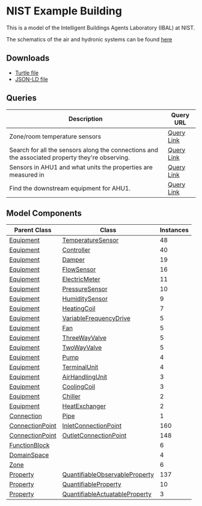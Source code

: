 # NIST Example Building

This is a model of the Intelligent Buildings Agents Laboratory (IBAL) at NIST.

The schematics of the air and hydronic systems can be found [here](../_static/schematics/nist-example.pdf)

## Downloads

- <a href="/nist-example.ttl">Turtle file</a>
- <a href="/nist-example.jsonld">JSON-LD file</a>
    
## Queries
| Description | Query URL |
|-------------|-----------|
| Zone/room temperature sensors | [Query Link](https://query.open223.info/?query=PREFIX+s223%3A+%3Chttp%3A%2F%2Fdata.ashrae.org%2Fstandard223%23%3E+PREFIX+unit%3A+%3Chttp%3A%2F%2Fqudt.org%2Fvocab%2Funit%2F%3E+PREFIX+rdfs%3A+%3Chttp%3A%2F%2Fwww.w3.org%2F2000%2F01%2Frdf-schema%23%3E+PREFIX+rdf%3A+%3Chttp%3A%2F%2Fwww.w3.org%2F1999%2F02%2F22-rdf-syntax-ns%23%3E+PREFIX+quantitykind%3A+%3Chttp%3A%2F%2Fqudt.org%2Fvocab%2Fquantitykind%2F%3E+PREFIX+qudt%3A+%3Chttp%3A%2F%2Fqudt.org%2Fschema%2Fqudt%2F%3E+PREFIX+sh%3A+%3Chttp%3A%2F%2Fwww.w3.org%2Fns%2Fshacl%23%3E+PREFIX+owl%3A+%3Chttp%3A%2F%2Fwww.w3.org%2F2002%2F07%2Fowl%23%3E+SELECT+%3Flocation+%3Fsensor+WHERE+%7B+++++%3Fsensor+rdf%3Atype%2Frdfs%3AsubClassOf%2A+s223%3ASensor+.+++++%3Fsensor+s223%3Aobserves+%3Fproperty+.+++++%3Fproperty+qudt%3AhasQuantityKind+quantitykind%3ATemperature+.+++++%3Fsensor+s223%3AhasObservationLocation+%3Flocation+%7D+&url=https://models.open223.info/nist-example.ttl) |
| Search for all the sensors along the connections and the associated property they're observing. | [Query Link](https://query.open223.info/?query=PREFIX+s223%3A+%3Chttp%3A%2F%2Fdata.ashrae.org%2Fstandard223%23%3E+PREFIX+unit%3A+%3Chttp%3A%2F%2Fqudt.org%2Fvocab%2Funit%2F%3E+PREFIX+rdfs%3A+%3Chttp%3A%2F%2Fwww.w3.org%2F2000%2F01%2Frdf-schema%23%3E+PREFIX+rdf%3A+%3Chttp%3A%2F%2Fwww.w3.org%2F1999%2F02%2F22-rdf-syntax-ns%23%3E+PREFIX+quantitykind%3A+%3Chttp%3A%2F%2Fqudt.org%2Fvocab%2Fquantitykind%2F%3E+PREFIX+qudt%3A+%3Chttp%3A%2F%2Fqudt.org%2Fschema%2Fqudt%2F%3E+PREFIX+sh%3A+%3Chttp%3A%2F%2Fwww.w3.org%2Fns%2Fshacl%23%3E+PREFIX+owl%3A+%3Chttp%3A%2F%2Fwww.w3.org%2F2002%2F07%2Fowl%23%3E+SELECT+%3Fsegment+%3Fchannel+%3Fproperty_id+WHERE+%7B+++++%3Fsegment+a+s223%3AConnection+.+++++%3Fchannel+a%2Frdfs%3AsubClassOf%2A+s223%3ASensor+.+++++%3Fchannel+s223%3Aobserves+%3Fproperty_id+.+%7D+&url=https://models.open223.info/nist-example.ttl) |
| Sensors in AHU1 and what units the properties are measured in | [Query Link](https://query.open223.info/?query=PREFIX+s223%3A+%3Chttp%3A%2F%2Fdata.ashrae.org%2Fstandard223%23%3E+PREFIX+unit%3A+%3Chttp%3A%2F%2Fqudt.org%2Fvocab%2Funit%2F%3E+PREFIX+rdfs%3A+%3Chttp%3A%2F%2Fwww.w3.org%2F2000%2F01%2Frdf-schema%23%3E+PREFIX+rdf%3A+%3Chttp%3A%2F%2Fwww.w3.org%2F1999%2F02%2F22-rdf-syntax-ns%23%3E+PREFIX+quantitykind%3A+%3Chttp%3A%2F%2Fqudt.org%2Fvocab%2Fquantitykind%2F%3E+PREFIX+qudt%3A+%3Chttp%3A%2F%2Fqudt.org%2Fschema%2Fqudt%2F%3E+PREFIX+sh%3A+%3Chttp%3A%2F%2Fwww.w3.org%2Fns%2Fshacl%23%3E+PREFIX+owl%3A+%3Chttp%3A%2F%2Fwww.w3.org%2F2002%2F07%2Fowl%23%3E+SELECT+%3Fchannel+%3Fproperty_id+%3Funit+WHERE+%7B+++++BIND%28IBAL%3AAHU_1+as+%3Fahu%29+%7B+++++%7D+++++UNION+%7B+++++++++%3Fahu+s223%3Acontains+%3Fequipment+.+++++++++%3Fchannel+s223%3AhasObservationLocation+%3Fequipment+.+++++++++%3Fchannel+s223%3Aobserves+%3Fproperty_id+.+++++++++%3Fproperty_id+qudt%3AhasUnit+%3Funit+.+++++%7D+++++UNION+%7B+++++++++%3Fahu+s223%3Acontains+%3Fequipment+.+++++++++%3Fequipment+s223%3AconnectedThrough+%3Fconnection+.+++++++++%3Fchannel+s223%3AhasObservationLocation+%3Fconnection+.+++++++++%3Fchannel+s223%3Aobserves+%3Fproperty_id+.+++++++++%3Fproperty_id+qudt%3AhasUnit+%3Funit+.+++++%7D+++++UNION+%7B+++++++++%3Fahu+s223%3Acontains+%3Fequipment+.+++++++++%3Fequipment+s223%3AhasConnectionPoint+%3FconnectionPoint+.+++++++++%3Fchannel+s223%3AhasObservationLocation+%3FconnectionPoint+.+++++++++%3Fchannel+s223%3Aobserves+%3Fproperty_id+.+++++++++%3Fproperty_id+qudt%3AhasUnit+%3Funit+.+++++%7D+%7D+&url=https://models.open223.info/nist-example.ttl) |
| Find the downstream equipment for AHU1. | [Query Link](https://query.open223.info/?query=PREFIX+s223%3A+%3Chttp%3A%2F%2Fdata.ashrae.org%2Fstandard223%23%3E+PREFIX+unit%3A+%3Chttp%3A%2F%2Fqudt.org%2Fvocab%2Funit%2F%3E+PREFIX+rdfs%3A+%3Chttp%3A%2F%2Fwww.w3.org%2F2000%2F01%2Frdf-schema%23%3E+PREFIX+rdf%3A+%3Chttp%3A%2F%2Fwww.w3.org%2F1999%2F02%2F22-rdf-syntax-ns%23%3E+PREFIX+quantitykind%3A+%3Chttp%3A%2F%2Fqudt.org%2Fvocab%2Fquantitykind%2F%3E+PREFIX+qudt%3A+%3Chttp%3A%2F%2Fqudt.org%2Fschema%2Fqudt%2F%3E+PREFIX+sh%3A+%3Chttp%3A%2F%2Fwww.w3.org%2Fns%2Fshacl%23%3E+PREFIX+owl%3A+%3Chttp%3A%2F%2Fwww.w3.org%2F2002%2F07%2Fowl%23%3E+SELECT+%3FconnectionDown+%3FconnectionDown2+WHERE+%7B+++++BIND%28IBAL%3AAHU_1+as+%3Fahu%29+%7B+%09%7D+%09UNION+%7B+%09%3Fahu+s223%3AhasConnectionPoint+%3FconnectionPoint+.+%09%3FconnectionPoint+a+s223%3AOutletConnectionPoint+.+%09%3FconnectionPoint+s223%3AhasMedium+s223%3AMedium-Air+.+%09%3FconnectionPoint+s223%3AconnectsThrough+%3Fsegment+.+%09%3Fsegment+s223%3AconnectsTo+%3Fjunction+.+++++%3Fjunction+s223%3AconnectedTo+%3FconnectionDown+.+++++%3FconnectionDown+a+s223%3ATerminalUnit+.+%09%7D+%09UNION+%7B+%09%3Fahu+s223%3AhasConnectionPoint+%3FconnectionPoint+.+%09%3FconnectionPoint+a+s223%3AOutletConnectionPoint+.+%09%3FconnectionPoint+s223%3AhasMedium+s223%3AMedium-Air+.+%09%3FconnectionPoint+s223%3AconnectsThrough+%3Fsegment+.+%09%3Fsegment+s223%3AconnectsTo+%3Fjunction+.+++++%3Fjunction+s223%3AconnectedTo+%3FconnectionDown+.+++++%3FconnectionDown+a+s223%3AJunction+.+%09%3FconnectionDown+s223%3AconnectedTo+%3FconnectionDown2+.+%09%3FconnectionDown2+a+s223%3ATerminalUnit+.+%09%7D+%7D+&url=https://models.open223.info/nist-example.ttl) |

## Model Components
| Parent Class | Class | Instances |
|------------|-------|----------------|
| [Equipment](https://explore.open223.info/s223/Equipment.html) | [TemperatureSensor](https://explore.open223.info/s223/TemperatureSensor.html) | 48 |
| [Equipment](https://explore.open223.info/s223/Equipment.html) | [Controller](https://explore.open223.info/s223/Controller.html) | 40 |
| [Equipment](https://explore.open223.info/s223/Equipment.html) | [Damper](https://explore.open223.info/s223/Damper.html) | 19 |
| [Equipment](https://explore.open223.info/s223/Equipment.html) | [FlowSensor](https://explore.open223.info/s223/FlowSensor.html) | 16 |
| [Equipment](https://explore.open223.info/s223/Equipment.html) | [ElectricMeter](https://explore.open223.info/s223/ElectricMeter.html) | 11 |
| [Equipment](https://explore.open223.info/s223/Equipment.html) | [PressureSensor](https://explore.open223.info/s223/PressureSensor.html) | 10 |
| [Equipment](https://explore.open223.info/s223/Equipment.html) | [HumiditySensor](https://explore.open223.info/s223/HumiditySensor.html) | 9 |
| [Equipment](https://explore.open223.info/s223/Equipment.html) | [HeatingCoil](https://explore.open223.info/s223/HeatingCoil.html) | 7 |
| [Equipment](https://explore.open223.info/s223/Equipment.html) | [VariableFrequencyDrive](https://explore.open223.info/s223/VariableFrequencyDrive.html) | 5 |
| [Equipment](https://explore.open223.info/s223/Equipment.html) | [Fan](https://explore.open223.info/s223/Fan.html) | 5 |
| [Equipment](https://explore.open223.info/s223/Equipment.html) | [ThreeWayValve](https://explore.open223.info/s223/ThreeWayValve.html) | 5 |
| [Equipment](https://explore.open223.info/s223/Equipment.html) | [TwoWayValve](https://explore.open223.info/s223/TwoWayValve.html) | 5 |
| [Equipment](https://explore.open223.info/s223/Equipment.html) | [Pump](https://explore.open223.info/s223/Pump.html) | 4 |
| [Equipment](https://explore.open223.info/s223/Equipment.html) | [TerminalUnit](https://explore.open223.info/s223/TerminalUnit.html) | 4 |
| [Equipment](https://explore.open223.info/s223/Equipment.html) | [AirHandlingUnit](https://explore.open223.info/s223/AirHandlingUnit.html) | 3 |
| [Equipment](https://explore.open223.info/s223/Equipment.html) | [CoolingCoil](https://explore.open223.info/s223/CoolingCoil.html) | 3 |
| [Equipment](https://explore.open223.info/s223/Equipment.html) | [Chiller](https://explore.open223.info/s223/Chiller.html) | 2 |
| [Equipment](https://explore.open223.info/s223/Equipment.html) | [HeatExchanger](https://explore.open223.info/s223/HeatExchanger.html) | 2 |
| [Connection](https://explore.open223.info/s223/Connection.html) | [Pipe](https://explore.open223.info/s223/Pipe.html) | 1 |
| [ConnectionPoint](https://explore.open223.info/s223/ConnectionPoint.html) | [InletConnectionPoint](https://explore.open223.info/s223/InletConnectionPoint.html) | 160 |
| [ConnectionPoint](https://explore.open223.info/s223/ConnectionPoint.html) | [OutletConnectionPoint](https://explore.open223.info/s223/OutletConnectionPoint.html) | 148 |
| [FunctionBlock](https://explore.open223.info/s223/FunctionBlock.html) | [](https://explore.open223.info/s223/.html) | 6 |
| [DomainSpace](https://explore.open223.info/s223/DomainSpace.html) | [](https://explore.open223.info/s223/.html) | 4 |
| [Zone](https://explore.open223.info/s223/Zone.html) | [](https://explore.open223.info/s223/.html) | 6 |
| [Property](https://explore.open223.info/s223/Property.html) | [QuantifiableObservableProperty](https://explore.open223.info/s223/QuantifiableObservableProperty.html) | 137 |
| [Property](https://explore.open223.info/s223/Property.html) | [QuantifiableProperty](https://explore.open223.info/s223/QuantifiableProperty.html) | 10 |
| [Property](https://explore.open223.info/s223/Property.html) | [QuantifiableActuatableProperty](https://explore.open223.info/s223/QuantifiableActuatableProperty.html) | 3 |

